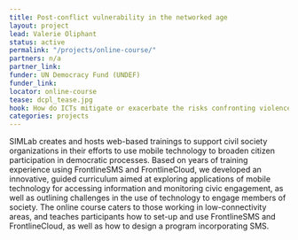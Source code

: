 ```yaml
---
title: Post-conflict vulnerability in the networked age
layout: project
lead: Valerie Oliphant
status: active
permalink: "/projects/online-course/"
partners: n/a
partner_link:
funder: UN Democracy Fund (UNDEF)
funder_link:
locator: online-course
tease: dcpl_tease.jpg
hook: How do ICTs mitigate or exacerbate the risks confronting violence-affected communities?
categories: projects
---
```

SIMLab creates and hosts web-based trainings to support civil society organizations in their efforts to use mobile technology to broaden citizen participation in democratic processes. Based on years of training experience using FrontlineSMS and FrontlineCloud, we developed an innovative, guided curriculum aimed at exploring applications of mobile technology for accessing information and monitoring civic engagement, as well as outlining challenges in the use of technology to engage members of society. The online course caters to those working in low-connectivity areas, and teaches participants how to set-up and use FrontlineSMS and FrontlineCloud, as well as how to design a program incorporating SMS.
